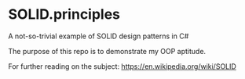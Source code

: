 # SOLID.principles
A not-so-trivial example of SOLID design patterns in C#

The purpose of this repo is to demonstrate my OOP aptitude.

For further reading on the subject:
https://en.wikipedia.org/wiki/SOLID